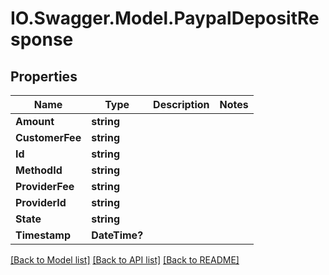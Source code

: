 # IO.Swagger.Model.PaypalDepositResponse
## Properties

Name | Type | Description | Notes
------------ | ------------- | ------------- | -------------
**Amount** | **string** |  | 
**CustomerFee** | **string** |  | 
**Id** | **string** |  | 
**MethodId** | **string** |  | 
**ProviderFee** | **string** |  | 
**ProviderId** | **string** |  | 
**State** | **string** |  | 
**Timestamp** | **DateTime?** |  | 

[[Back to Model list]](../README.md#documentation-for-models) [[Back to API list]](../README.md#documentation-for-api-endpoints) [[Back to README]](../README.md)

